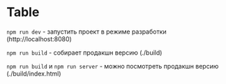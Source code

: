 # Table

```npm run dev``` - запустить проект в режиме разработки (http://localhost:8080)

```npm run build``` - собирает продакшн версию (./build)

```npm run build``` и ```npm run server``` - можно посмотреть продакшн версию (./build/index.html)
